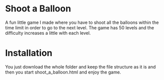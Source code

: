 # Shoot a Balloon

A fun little game I made where you have to shoot all the balloons within the time limit in order to go to the next level. The game has 50 levels and the difficulty increases a little with each level.

# Installation

You just download the whole folder and keep the file structure as it is and then you start shoot_a_balloon.html and enjoy the game.
